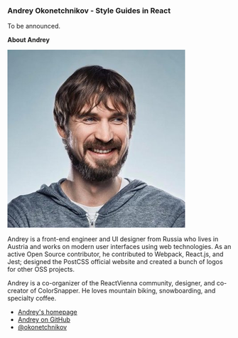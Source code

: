 ### Andrey Okonetchnikov - Style Guides in React

To be announced.

**About Andrey**

![Andrey Okonetchnikov|100|100|author-photo](assets/img/speakers/andrey.jpg)

Andrey is a front-end engineer and UI designer from Russia who lives in Austria and works on modern user interfaces using web technologies. As an active Open Source contributor, he contributed to Webpack, React.js, and Jest; designed the PostCSS official website and created a bunch of logos for other OSS projects.

Andrey is a co-organizer of the ReactVienna community, designer, and co-creator of ColorSnapper. He loves mountain biking, snowboarding, and specialty coffee.

* [Andrey's homepage](http://okonet.ru/)
* [Andrey on GitHub](https://github.com/okonet)
* [@okonetchnikov](https://twitter.com/okonetchnikov)